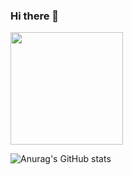 ### Hi there 👋


<img align="center" style="height:180px" src="http://mazassumnida.wtf/api/v2/generate_badge?boj=cruel367" />

![Anurag's GitHub stats](https://github-readme-stats.vercel.app/api?username=anuraghazra&show_icons=true&theme=radical)
<!--
**kimgitt/kimgitt** is a ✨ _special_ ✨ repository because its `README.md` (this file) appears on your GitHub profile.

Here are some ideas to get you started:

- 🔭 I’m currently working on ...
- 🌱 I’m currently learning ...
- 👯 I’m looking to collaborate on ...
- 🤔 I’m looking for help with ...
- 💬 Ask me about ...
- 📫 How to reach me: ...
- 😄 Pronouns: ...
- ⚡ Fun fact: ...
-->
